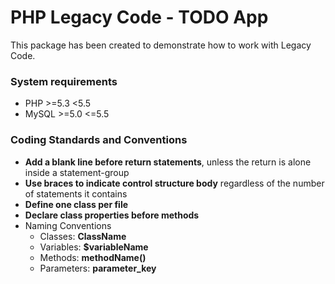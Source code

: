 # PHP Legacy Code - TODO App
This package has been created to demonstrate how to work with Legacy Code.

### System requirements
* PHP >=5.3 <5.5
* MySQL >=5.0 <=5.5

### Coding Standards and Conventions
* **Add a blank line before return statements**, unless the return is alone inside a statement-group
* **Use braces to indicate control structure body** regardless of the number of statements it contains
* **Define one class per file**
* **Declare class properties before methods**
* Naming Conventions
  * Classes: **ClassName**
  * Variables: **$variableName**
  * Methods: **methodName()**
  * Parameters: **parameter_key**